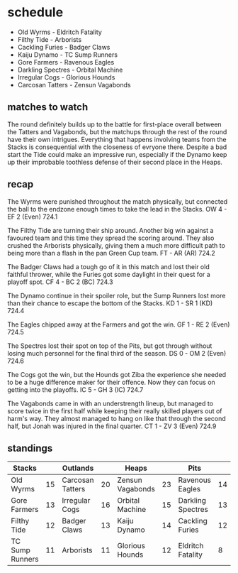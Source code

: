# schedule

* Old Wyrms - Eldritch Fatality
* Filthy Tide - Arborists
* Cackling Furies - Badger Claws
* Kaiju Dynamo - TC Sump Runners
* Gore Farmers - Ravenous Eagles
* Darkling Spectres - Orbital Machine
* Irregular Cogs - Glorious Hounds
* Carcosan Tatters - Zensun Vagabonds


## matches to watch

The round definitely builds up to the battle for first-place overall between the Tatters and Vagabonds, but the matchups through the rest of the round have their own intrigues. Everything that happens involving teams from the Stacks is consequential with the closeness of evryone there. Despite a bad start the Tide could make an impressive run, especially if the Dynamo keep up their improbable toothless defense of their second place in the Heaps.

## recap

The Wyrms were punished throughout the match physically, but connected the ball to the endzone enough times to take the lead in the Stacks. OW 4 - EF 2 (Even) 724.1

The Filthy Tide are turning their ship around. Another big win against a favoured team and this time they spread the scoring around. They also crushed the Arborists physically, giving them a much more difficult path to being more than a flash in the pan Green Cup team. FT - AR (AR) 724.2

The Badger Claws had a tough go of it in this match and lost their old faithful thrower, while the Furies got some daylight in their quest for a playoff spot. CF 4 - BC 2 (BC) 724.3

The Dynamo continue in their spoiler role, but the Sump Runners lost more than their chance to escape the bottom of the Stacks. KD 1 - SR 1 (KD) 724.4

The Eagles chipped away at the Farmers and got the win. GF 1 - RE 2 (Even) 724.5

The Spectres lost their spot on top of the Pits, but got through without losing much personnel for the final third of the season. DS 0 - OM 2 (Even) 724.6

The Cogs got the win, but the Hounds got Ziba the experience she needed to be a huge difference maker for their offence. Now they can focus on getting into the playoffs. IC 5 - GH 3 (IC) 724.7

The Vagabonds came in with an understrength lineup, but managed to score twice in the first half while keeping their really skilled players out of harm's way. They almost managed to hang on like that through the second half, but Jonah was injured in the final quarter. CT 1 - ZV 3 (Even) 724.9

## standings

| Stacks |  | Outlands |  | Heaps |  | Pits |  |
|-------|-----|--|--|------|------|--|--|
| Old Wyrms | 15 | Carcosan Tatters | 20 | Zensun Vagabonds | 23 | Ravenous Eagles | 14 |
| Gore Farmers | 13 | Irregular Cogs | 16 | Orbital Machine | 15 | Darkling Spectres | 13 |
| Filthy Tide | 12 | Badger Claws | 13 |  Kaiju Dynamo | 14 | Cackling Furies | 12 |
| TC Sump Runners | 11 | Arborists | 11 |Glorious Hounds | 12 | Eldritch Fatality | 8 |

